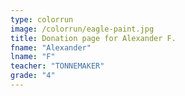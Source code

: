 ```yaml
---
type: colorrun
image: /colorrun/eagle-paint.jpg
title: Donation page for Alexander F.
fname: "Alexander"
lname: "F"
teacher: "TONNEMAKER"
grade: "4"
---
```

